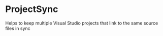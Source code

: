 ProjectSync
===========

Helps to keep multiple Visual Studio projects that link to the same source files in sync
